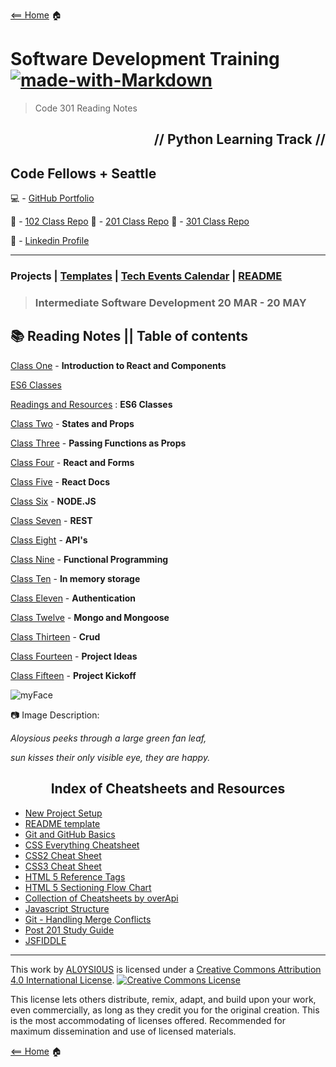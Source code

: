 [<== Home](README.md) 🏠

# Software Development Training [![made-with-Markdown](https://img.shields.io/badge/Made%20with-Markdown-1f425f.svg)](http://commonmark.org)

> Code 301 Reading Notes

<h2 align="right">// Python Learning Track //</h2>

## Code Fellows + Seattle

💻 - [GitHub Portfolio](https://github.com/AL0YSI0US)

📁 - [102 Class Repo](https://github.com/codefellows/seattle-102w10) 📁 - [201 Class Repo](https://github.com/codefellows/seattle-201n21) 📁 - [301 Class Repo](https://github.com/codefellows/seattle-code-301n21?fbclid=IwAR2Qd3zRLS95T-yT1K08SwKv558tICKsNONwSJW1ksXNLwFuztgZzVcr_UU)

💼 - [Linkedin Profile](https://www.linkedin.com/in/a-todd-charliemike/)

---

### Projects | [Templates](https://github.com/AL0YSI0US/templates/blob/main/README.md) | [Tech Events Calendar](https://github.com/AL0YSI0US/aloysious-the-ambitious/blob/main/README.md) | [README](https://github.com/AL0YSI0US/AL0YSI0US/blob/main/README.md) 

> ### Intermediate Software Development 20 MAR - 20 MAY


  
<h2>📚 Reading Notes || Table of contents</h2>

[Class One](class1.md) - **Introduction to React and Components**

[ES6 Classes](ES6classes.md)

[Readings and Resources](ES6classesResources.md) : **ES6 Classes**

[Class Two](class2.md) - **States and Props**

[Class Three](class3.md) - **Passing Functions as Props**

[Class Four](class4.md) - **React and Forms**

[Class Five](class5.md) - **React Docs**

[Class Six](class6.md) - **NODE.JS**

[Class Seven](class7.md) - **REST**

[Class Eight](class8.md) - **API's**

[Class Nine](class9.md) - **Functional Programming**

[Class Ten](class10.md) - **In memory storage**

[Class Eleven](class11.md) - **Authentication**

[Class Twelve](class12.md) - **Mongo and Mongoose**

[Class Thirteen](class13.md) - **Crud**

[Class Fourteen](class14.md) - **Project Ideas**

[Class Fifteen](class15.md) - **Project Kickoff**



![myFace](https://miro.medium.com/max/121/1*uNH6r8IUEzVFGI2dYZUPCQ.jpeg)

📷 Image Description:

*Aloysious peeks through a large green fan leaf,*

*sun kisses their only visible eye, they are happy.*

<h2 align="center">Index of Cheatsheets and Resources</h2>

- [New Project Setup](https://github.com/codefellows/seattle-201n21/blob/master/class-02/project_setup.md)
- [README template](https://github.com/codefellows/seattle-201n21/blob/master/class-02/README-template.md)
- [Git and GitHub Basics](https://github.com/codefellows/seattle-201n21/blob/master/class-02/git-and-github-basics-guide.md)
- [CSS Everything Cheatsheet](https://overapi.com/css)
- [CSS2 Cheat Sheet](https://github.com/codefellows/seattle-201n21/blob/master/cheat-sheets/css2-cheat-sheet.pdf)
- [CSS3 Cheat Sheet](https://github.com/codefellows/seattle-201n21/blob/master/cheat-sheets/css3-cheat-sheet.pdf)
- [HTML 5 Reference Tags](https://github.com/codefellows/seattle-201n21/blob/master/cheat-sheets/html5-reference-tags.jpg)
- [HTML 5 Sectioning Flow Chart](https://github.com/codefellows/seattle-201n21/blob/master/cheat-sheets/html5-sectioning-flowchart.pdf)
- [Collection of Cheatsheets by overApi](https://overapi.com/)
- [Javascript Structure](https://github.com/codefellows/seattle-201n21/blob/master/class-09/javascript-structure.md)
- [Git - Handling Merge Conflicts](https://github.com/codefellows/seattle-201n21/blob/master/class-15/handling-merge-conflicts.md)
- [Post 201 Study Guide](https://github.com/codefellows/seattle-201n21/blob/master/class-15/post-201-study-guide.md)
- [JSFIDDLE](https://jsfiddle.net/)

---

This work by <a xmlns:cc="http://creativecommons.org/ns#" href="https://github.com/AL0YSI0US/" property="cc:attributionName" rel="cc:attributionURL">AL0YSI0US</a> is licensed under a <a rel="license" href="http://creativecommons.org/licenses/by/4.0/">Creative Commons Attribution 4.0 International License</a>. <a rel="license" href="http://creativecommons.org/licenses/by/4.0/"><img alt="Creative Commons License" style="border-width:0" src="https://i.creativecommons.org/l/by/4.0/88x31.png" /></a><br />

This license lets others distribute, remix, adapt, and build upon your work, even commercially, as long as they credit you for the original creation. This is the most accommodating of licenses offered. Recommended for maximum dissemination and use of licensed materials.

[<== Home](README.md) 🏠
